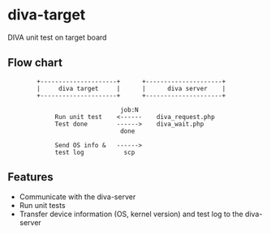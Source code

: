 # diva-target
DIVA unit test on target board

## Flow chart

			+---------------------+      +---------------------+
			|     diva target     |      |      diva server    |
			+---------------------+      +---------------------+
            
			                       job:N
			     Run unit test    <------    diva_request.php
			     Test done        ------>    diva_wait.php
			                       done

			     Send OS info &   ------>
			     test log           scp

## Features
- Communicate with the diva-server
- Run unit tests
- Transfer device information (OS, kernel version) and test log to the diva-server
